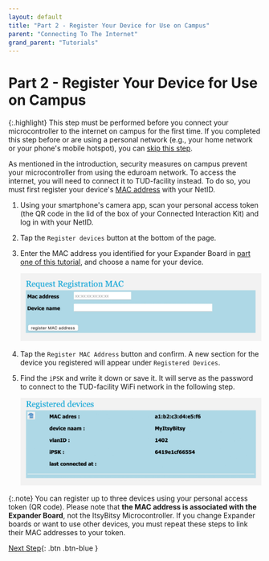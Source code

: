 ```yaml
---
layout: default
title: "Part 2 - Register Your Device for Use on Campus"
parent: "Connecting To The Internet"
grand_parent: "Tutorials"
---
```


# Part 2 - Register Your Device for Use on Campus

{:.highlight}
This step must be performed before you connect your microcontroller to the internet on campus for the first time. If you completed this step before or are using a personal network (e.g., your home network or your phone's mobile hotspot), you can [skip this step](part-3).

As mentioned in the introduction, security measures on campus prevent your microcontroller from using the eduroam network. To access the internet, you will need to connect it to TUD-facility instead. To do so, you must first register your device's [MAC address](../../glossary/glossary) with your NetID.

1. Using your smartphone's camera app, scan your personal access token (the QR code in the lid of the box of your Connected Interaction Kit) and log in with your NetID.

2. Tap the `Register devices` button at the bottom of the page.

3. Enter the MAC address you identified for your Expander Board in [part one of this tutorial](part-1), and choose a name for your device.  

   ![MAC address registration](assets/register_address.jpg)

4. Tap the `Register MAC Address` button and confirm. A new section for the device you registered will appear under `Registered Devices`. 

5. Find the `iPSK` and write it down or save it. It will serve as the password to connect to the TUD-facility WiFi network in the following step.

   ![Screenshot of the submitted form with iPSK string](assets/registered_devices.jpg)  

{:.note}
You can register up to three devices using your personal access token (QR code). Please note that **the MAC address is associated with the Expander Board**, not the ItsyBitsy Microcontroller. If you change Expander boards or want to use other devices, you must repeat these steps to link their MAC addresses to your token.

[Next Step](part-3){: .btn .btn-blue }